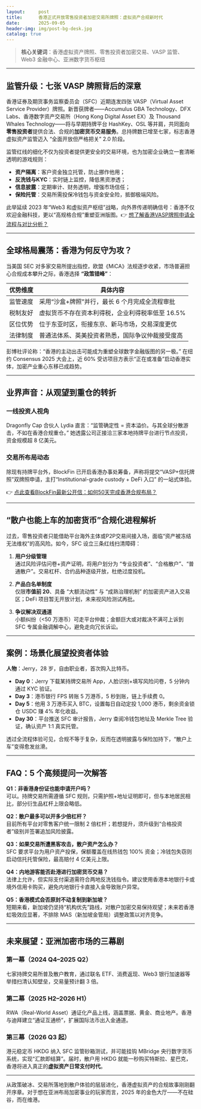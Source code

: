 ```yaml
---
layout:     post
title:      香港正式开放零售投资者加密交易所牌照：虚拟资产合规新时代
date:       2025-09-05
header-img: img/post-bg-desk.jpg
catalog: true
---
```


> **核心关键词**：香港虚拟资产牌照、零售投资者加密交易、VASP 监管、Web3 金融中心、亚洲数字货币枢纽

---

## 监管升级：七张 VASP 牌照背后的深意

香港证券及期货事务监察委员会（SFC）近期连发四张 VASP（Virtual Asset Service Provider）牌照。新晋获牌者——Accumulus GBA Technology、DFX Labs、香港数字资产交易所（Hong Kong Digital Asset EX）及 Thousand Whales Technology——将与早期持牌平台 HashKey、OSL 等并肩，共同面向**零售投资者**提供合法、合规的**加密货币交易服务**。总持牌数已增至七家，标志香港虚拟资产监管迈入 “全面开放但严格把关” 2.0 阶段。

监管红线的细化不仅为投资者提供更安全的交易环境，也为加密企业确立一套清晰透明的游戏规则：

- **资产隔离**：客户资金独立托管，防止挪作他用；  
- **反洗钱与KYC**：实时链上监控，降低黑资渗透；  
- **信息披露**：定期审计、财务透明，增强市场信任；  
- **保险托管**：交易所需投保冷钱包与资金安全险，抵御极端风险。

此举延续 2023 年“Web3 和虚拟资产枢纽”战略，向外界传递明确信号：香港不仅欢迎金融科技，更以“高规格合规”重塑亚洲版图。👉 [想了解香港VASP牌照申请全流程与对比分析？](https://okxdog.com/)

---

## 全球格局震荡：香港为何反守为攻？

当美国 SEC 对多家交易所提出指控，欧盟《MiCA》法规逐步收紧，市场普遍担心合规成本攀升之际，香港选择 **“政策错峰”**：

| **优势维度** | **具体内容** |
| --- | --- |
| 监管速度 | 采用“沙盒+牌照”并行，最长 6 个月完成全流程审批 |
| 税制友好 | 虚拟货币不存在资本利得税，企业利得税率低至 16.5% |
| 区位优势 | 位于东亚时区，衔接东京、新马市场，交易深度更优 |
| 法律制度 | 普通法体系、英美投资者熟悉，国际争议仲裁接受度高 |

彭博社评论称：“香港的主动出击可能成为重塑全球数字金融版图的另一极。” 在纽约 Consensus 2025 大会上，近 60% 受访项目方表示“正在或准备”启动香港实体，加密产业重心东移已成趋势。

---

## 业界声音：从观望到重仓的转折

### 一线投资人视角  
Dragonfly Cap 合伙人 Lydia 直言：“监管确定性 = 资本溢价。与其全球分散游击，不如在香港合规重仓。” 她透露公司正接洽三家本地持牌平台进行节点投资，资金规模超 8 亿美元。

### 交易所布局动态  
除现有持牌平台外，BlockFin 已开启香港办事处筹备，声称将提交“VASP+信托牌照”双牌照申请，主打“Institutional-grade custody + DeFi 入口” 的一站式体验。

👉 [点此查看BlockFin最新公开信：如何50天完成香港合规布局？](https://okxdog.com/)

---

## “散户也能上车的加密货币”合规化进程解析

过去，零售投资者只能借助平台海外主体或P2P交易间接入场，面临“资产被冻结无法维权”的高风险。如今，SFC 设立三条红线扫清障碍：

1. **用户分级管理**  
   通过风险评估问卷+资产证明，将用户划分为 “专业投资者”、“合格散户”、“普通散户”。交易杠杆、合约品种逐级开放，杜绝过度投机。

2. **产品白名单制度**  
   仅限**市值前 20**、具备 “大额流动性” 与 “成熟治理机制” 的加密资产进入交易区；DeFi 项目暂无开放计划，未来视风险测试再批。

3. **争议解决双通道**  
   小额纠纷（<50 万港币）可走平台仲裁；金额巨大或对裁决不满可上诉到 SFC 专属金融调解中心，避免走向冗长诉讼。

---

## 案例：场景化展望投资者体验

**人物**：Jerry，28 岁，自由职业者，首次购入比特币。

- **Day 0**：Jerry 下载某持牌交易所 App，人脸识别+填写风险问卷，5 分钟内通过 KYC 验证。  
- **Day 3**：港币银行 FPS 转账 5 万港币，5 秒到账，链上手续费 0。  
- **Day 5**：他用 3 万港币买入 BTC，设置每日自动定投 1,000 港币，剩余资金锁仓 USDC 赚 4% 年化收益。  
- **Day 30**：平台推送 SFC 审计报告，Jerry 查阅冷钱包地址及 Merkle Tree 验证，确认资产 1:1 真实托管。

透过全流程体验可见，合规不等于复杂，反而在透明披露与保险加持下，“散户上车”变得愈发丝滑。

---

## FAQ：5 个高频提问一次解答

**Q1：非香港身份证也能申请开户吗？**  
可以。持牌交易所需遵循 SFC 规则，只需护照+地址证明即可，但与本地居民相比，部分衍生品杠杆上限会略低。

**Q2：散户最多可以开多少倍杠杆？**  
目前所有平台对零售客户统一限制 2 倍杠杆；若想提升，须升级到“合格投资者”级别并签署追加风险披露。

**Q3：如果交易所遭黑客攻击，散户资产怎么办？**  
SFC 要求平台为用户资产投保，保额覆盖在线热钱包 100% 资金；冷钱包失窃则启动信托托管保险，最高赔付 4 亿美元上限。

**Q4：内地游客能否赴港进行加密货币交易？**  
法律上允许，但实际支付渠道需符合两地反洗钱指令。建议使用香港本地银行卡或境外信用卡购买，避免内地银行卡直接入金导致账户异常。

**Q5：香港模式会否原封不动复制到新加坡？**  
短期来看，新加坡仍坚持“机构优先”路线，对散户加密交易保持观望；未来若香港虹吸效应显著，不排除 MAS（新加坡金管局）调整政策以对齐竞争。

---

## 未来展望：亚洲加密市场的三幕剧

### 第一幕（2024 Q4–2025 Q2）  
七家持牌交易所普及散户教育，通过联名 ETF、消费返现、Web3 银行加速器等举措扫清认知壁垒，交易量预计翻 3 倍。

### 第二幕（2025 H2–2026 H1）  
RWA（Real-World Asset）通证化产品上线，涵盖票据、黄金、商业地产。香港与迪拜建立“通证互通桥”，扩展国际法币出入金通道。

### 第三幕（2026 Q3 起）  
港元稳定币 HKDG 纳入 SFC 监管砂箱测试，并可能挂钩 MBridge 央行数字货币系统，实现“汇款即结算”。届时，散户用 HKDG 就能一秒购买特斯拉、星巴克，香港将进入真正的**虚拟资产日常支付时代**。

---

从政策破冰、交易所落地到散户体验的层层进化，香港虚拟资产的合规故事刚刚翻开序章。对于想在亚洲布局加密事业的玩家而言，2025 年的金色大厅——不在硅谷，而在维港。